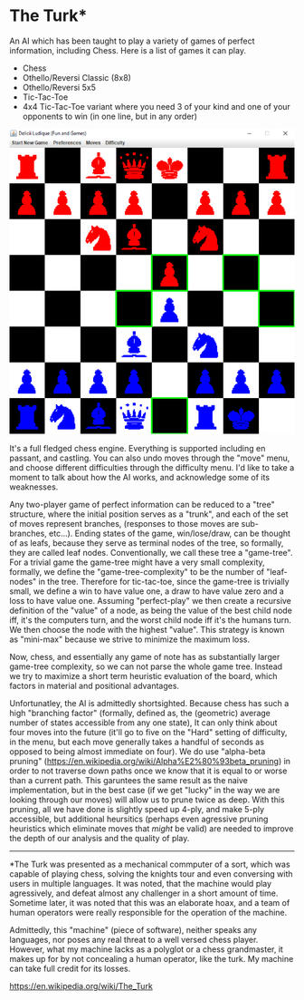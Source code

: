 # The Turk*

An AI which has been taught to play a variety of games of perfect information, including Chess. Here is a list of games it can play.

<ul>
<li>Chess</li>
<li>Othello/Reversi Classic (8x8)</li>
<li>Othello/Reversi 5x5</li>
<li>Tic-Tac-Toe</li>
<li>4x4 Tic-Tac-Toe variant where you need 3 of your kind and one of your opponents to win (in one line, but in any order) </li>
</ul>

![alt tag](https://github.com/rjhunjhunwala/AI/blob/master/Screenshot.gif)

It's a full fledged chess engine. Everything is supported including en passant, and castling. You can also undo moves through the "move" menu, and choose different difficulties through the difficulty menu. I'd like to take a moment to talk about how the AI works, and acknowledge some of its weaknesses.

Any two-player game of perfect information can be reduced to a "tree" structure, where the initial position serves as a "trunk", and each of the set of moves represent branches, (responses to those moves are sub-branches, etc...). Ending states of the game, win/lose/draw, can be thought of as leafs, because they serve as terminal nodes of the tree, so formally, they are called leaf nodes. Conventionally, we call these tree a "game-tree". For a trivial game the game-tree might have a very small complexity, formally, we define the "game-tree-complexity" to be the number of "leaf-nodes" in the tree. Therefore for tic-tac-toe, since the game-tree is trivially small, we define a win to have value one, a draw to have value zero and a loss to have value one. Assuming "perfect-play" we then create a recursive definition of the "value" of a node, as being the value of the best child node iff, it's the computers turn, and the worst child node iff it's the humans turn. We then choose the node with the highest "value". This strategy is known as "mini-max" because we strive to minimize the maximum loss. 

Now, chess, and essentially any game of note has as substantially larger game-tree complexity, so we can not parse the whole game tree. Instead we try to maximize a short term heuristic evaluation of the board, which factors in material and positional advantages.

Unfortunatley, the AI is admittedly shortsighted. Because chess has such a high "branching factor" (formally, defined as, the (geometric) average number of states accessible from any one state), It can only think about four moves into the future (it'll go to five on the "Hard" setting of difficulty, in the menu, but each move generally takes a handful of seconds as opposed to being almost immediate on four). We do use "alpha-beta pruning" (https://en.wikipedia.org/wiki/Alpha%E2%80%93beta_pruning) in order to not traverse down paths once we know that it is equal to or worse than a current path. This garuntees the same result as the naive implementation, but in the best case (if we get "lucky" in the way we are looking through our moves) will allow us to prune twice as deep. With this pruning, all we have done is slightly speed up 4-ply, and make 5-ply accessible, but additional heursitics (perhaps even agressive pruning heuristics which eliminate moves that *might* be valid) are needed to improve the depth of our analysis and the quality of play.


<hr/>

*The Turk was presented as a mechanical commputer of a sort, which was capable of playing chess, solving the knights tour and even conversing with users in multiple languages. It was noted, that the machine would play agressively, and defeat almost any challenger in a short amount of time. Sometime later, it was noted that this was an elaborate hoax, and a team of human operators were really responsible for the operation of the machine. 

Admittedly, this "machine" (piece of software), neither speaks any languages, nor poses any real threat to a well versed chess player. However, what my machine lacks as a polyglot or a chess grandmaster, it makes up for by not concealing a human operator, like the turk. My machine can take full credit for its losses.

https://en.wikipedia.org/wiki/The_Turk
